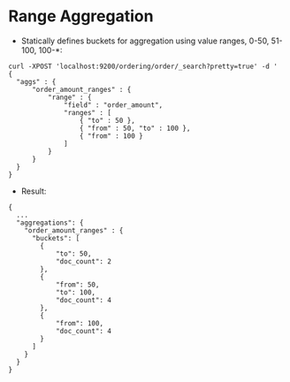 # Range Aggregation #

* Statically defines buckets for aggregation using value ranges, 0-50, 51-100, 100-*:
```
curl -XPOST 'localhost:9200/ordering/order/_search?pretty=true' -d '
{
  "aggs" : {
      "order_amount_ranges" : {
          "range" : {
              "field" : "order_amount",
              "ranges" : [
                  { "to" : 50 },
                  { "from" : 50, "to" : 100 },
                  { "from" : 100 }
              ]
          }
      }
  }
}
```
* Result:
```
{
  ...
  "aggregations": {
    "order_amount_ranges" : {
      "buckets": [
        {
            "to": 50,
            "doc_count": 2
        },
        {
            "from": 50,
            "to": 100,
            "doc_count": 4
        },
        {
            "from": 100,
            "doc_count": 4
        }
      ]
    }
  }
}
```